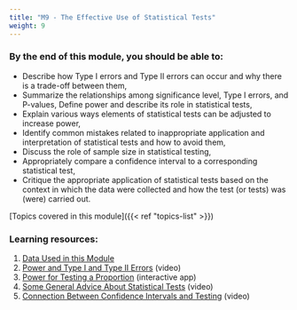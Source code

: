 ```yaml
---
title: "M9 - The Effective Use of Statistical Tests"
weight: 9
---
```


### By the end of this module, you should be able to:

- Describe how Type I errors and Type II errors can occur and why there is a trade-off between them,
- Summarize the relationships among significance level, Type I errors, and P-values,
Define power and describe its role in statistical tests,
- Explain various ways elements of statistical tests can be adjusted to increase power,
- Identify common mistakes related to inappropriate application and interpretation of statistical tests and how to avoid them,
- Discuss the role of sample size in statistical testing,
- Appropriately compare a confidence interval to a corresponding statistical test,
- Critique the appropriate application of statistical tests based on the context in which the data were collected and how the test (or tests) was (were) carried out.

[Topics covered in this module]({{< ref "topics-list" >}})

### Learning resources:


1. [Data Used in this Module](./1-data-used)
2. [‎Power and Type I and Type II Errors](./2-power-and-type-i-and-type-ii-errors) (video)
3. [Power for Testing a Proportion](./3-power-for-testing-a-proportion) (interactive app)
4. [‎Some General Advice About Statistical Tests](./4-some-general-advice-about-statistical-tests) (video)
5. [Connection Between Confidence Intervals and Testing](./5-connect-between-confidence-intervals-and-testing) (video)
